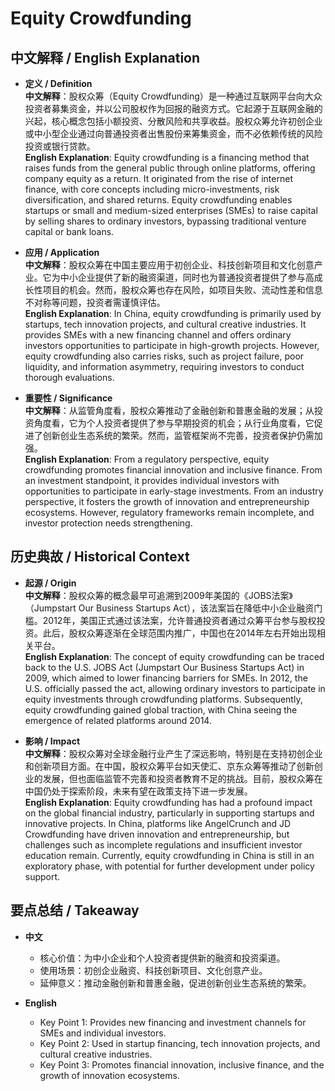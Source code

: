 # Equity Crowdfunding

## 中文解释 / English Explanation

* **定义 / Definition**  
  **中文解释**：股权众筹（Equity Crowdfunding）是一种通过互联网平台向大众投资者募集资金，并以公司股权作为回报的融资方式。它起源于互联网金融的兴起，核心概念包括小额投资、分散风险和共享收益。股权众筹允许初创企业或中小型企业通过向普通投资者出售股份来筹集资金，而不必依赖传统的风险投资或银行贷款。  
  **English Explanation**: Equity crowdfunding is a financing method that raises funds from the general public through online platforms, offering company equity as a return. It originated from the rise of internet finance, with core concepts including micro-investments, risk diversification, and shared returns. Equity crowdfunding enables startups or small and medium-sized enterprises (SMEs) to raise capital by selling shares to ordinary investors, bypassing traditional venture capital or bank loans.

* **应用 / Application**  
  **中文解释**：股权众筹在中国主要应用于初创企业、科技创新项目和文化创意产业。它为中小企业提供了新的融资渠道，同时也为普通投资者提供了参与高成长性项目的机会。然而，股权众筹也存在风险，如项目失败、流动性差和信息不对称等问题，投资者需谨慎评估。  
  **English Explanation**: In China, equity crowdfunding is primarily used by startups, tech innovation projects, and cultural creative industries. It provides SMEs with a new financing channel and offers ordinary investors opportunities to participate in high-growth projects. However, equity crowdfunding also carries risks, such as project failure, poor liquidity, and information asymmetry, requiring investors to conduct thorough evaluations.

* **重要性 / Significance**  
  **中文解释**：从监管角度看，股权众筹推动了金融创新和普惠金融的发展；从投资角度看，它为个人投资者提供了参与早期投资的机会；从行业角度看，它促进了创新创业生态系统的繁荣。然而，监管框架尚不完善，投资者保护仍需加强。  
  **English Explanation**: From a regulatory perspective, equity crowdfunding promotes financial innovation and inclusive finance. From an investment standpoint, it provides individual investors with opportunities to participate in early-stage investments. From an industry perspective, it fosters the growth of innovation and entrepreneurship ecosystems. However, regulatory frameworks remain incomplete, and investor protection needs strengthening.

## 历史典故 / Historical Context

* **起源 / Origin**  
  **中文解释**：股权众筹的概念最早可追溯到2009年美国的《JOBS法案》（Jumpstart Our Business Startups Act），该法案旨在降低中小企业融资门槛。2012年，美国正式通过该法案，允许普通投资者通过众筹平台参与股权投资。此后，股权众筹逐渐在全球范围内推广，中国也在2014年左右开始出现相关平台。  
  **English Explanation**: The concept of equity crowdfunding can be traced back to the U.S. JOBS Act (Jumpstart Our Business Startups Act) in 2009, which aimed to lower financing barriers for SMEs. In 2012, the U.S. officially passed the act, allowing ordinary investors to participate in equity investments through crowdfunding platforms. Subsequently, equity crowdfunding gained global traction, with China seeing the emergence of related platforms around 2014.

* **影响 / Impact**  
  **中文解释**：股权众筹对全球金融行业产生了深远影响，特别是在支持初创企业和创新项目方面。在中国，股权众筹平台如天使汇、京东众筹等推动了创新创业的发展，但也面临监管不完善和投资者教育不足的挑战。目前，股权众筹在中国仍处于探索阶段，未来有望在政策支持下进一步发展。  
  **English Explanation**: Equity crowdfunding has had a profound impact on the global financial industry, particularly in supporting startups and innovative projects. In China, platforms like AngelCrunch and JD Crowdfunding have driven innovation and entrepreneurship, but challenges such as incomplete regulations and insufficient investor education remain. Currently, equity crowdfunding in China is still in an exploratory phase, with potential for further development under policy support.

## 要点总结 / Takeaway

* **中文**  
  - 核心价值：为中小企业和个人投资者提供新的融资和投资渠道。  
  - 使用场景：初创企业融资、科技创新项目、文化创意产业。  
  - 延伸意义：推动金融创新和普惠金融，促进创新创业生态系统的繁荣。  

* **English**  
  - Key Point 1: Provides new financing and investment channels for SMEs and individual investors.  
  - Key Point 2: Used in startup financing, tech innovation projects, and cultural creative industries.  
  - Key Point 3: Promotes financial innovation, inclusive finance, and the growth of innovation ecosystems.